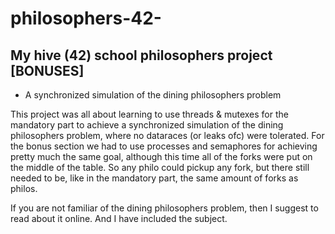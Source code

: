 # philosophers-42-
## My hive (42) school philosophers project [BONUSES]
- A synchronized simulation of the dining philosophers problem

This project was all about learning to use threads & mutexes for the mandatory part to achieve a synchronized simulation of the dining philosophers problem, where no dataraces (or leaks ofc) were tolerated.
For the bonus section we had to use processes and semaphores for achieving pretty much the same goal, although this time all of the forks were put on the middle of the table. So any philo could pickup any fork, but there still needed to be, like in the mandatory part, the same amount of forks as philos.

If you are not familiar of the dining philosophers problem, then I suggest to read about it online. And I have included the subject.
